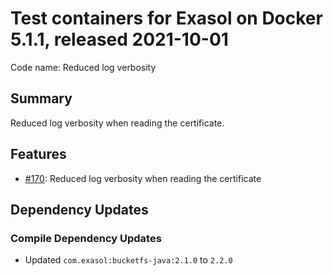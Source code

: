 # Test containers for Exasol on Docker 5.1.1, released 2021-10-01

Code name: Reduced log verbosity

## Summary

Reduced log verbosity when reading the certificate.

## Features

* [#170](https://github.com/exasol/exasol-testcontainers/issues/170): Reduced log verbosity when reading the certificate

## Dependency Updates

### Compile Dependency Updates

* Updated `com.exasol:bucketfs-java:2.1.0` to `2.2.0`
